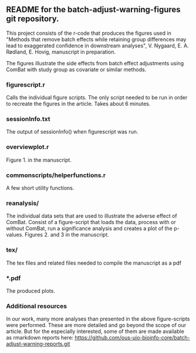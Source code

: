 
README for the batch-adjust-warning-figures git repository.
----------------------

This project consists of the r-code that produces the figures used in "Methods that remove batch effects while retaining group
differences may lead to exaggerated confidence in downstream analyses", V. Nygaard, E. A.
Rødland, E. Hovig, manuscript in preparation.

The figures illustrate the side effects from batch effect adjustments using ComBat with study group as covariate or similar methods.

### figurescript.r

Calls the individual figure scripts. The only script needed to be run in order to recreate the figures in the article. Takes about 6 minutes. 

### sessionInfo.txt

The output of sessionInfo() when figurescript was run.

### overviewplot.r

Figure 1. in the manuscript. 

### commonscripts/helperfunctions.r

A few short utility functions.

### reanalysis/  

The individual data sets that are used to illustrate the adverse effect of ComBat.
Consist of a figure-script that loads the data, process with or without ComBat, run a significance analysis and creates a plot of the p-values. Figures 2. and 3 in the manuscript.

### tex/

The tex files and related files needed to compile the manuscript as a pdf

### *.pdf

The produced plots.

### Additional resources

In our work, many more analyses than presented in the above figure-scripts were performed. These are more detailed and go beyond the scope of our article. But for the especially interested, some of them are made available as rmarkdown reports here:
https://github.com/ous-uio-bioinfo-core/batch-adjust-warning-reports.git
